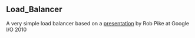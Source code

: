 

## Load_Balancer

A very simple load balancer based on a [presentation](https://www.youtube.com/watch?v=jgVhBThJdXc) by Rob Pike at Google I/O 2010

